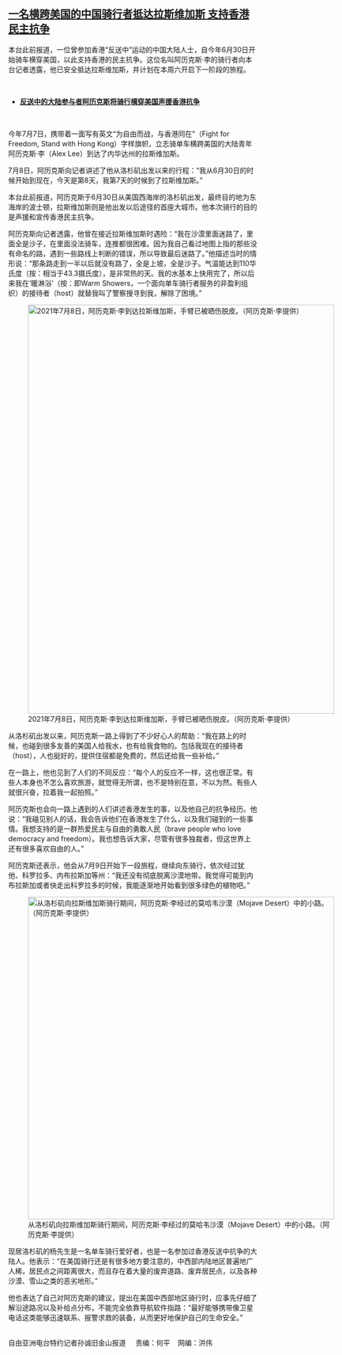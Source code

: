 <!--1625856425000-->
[一名横跨美国的中国骑行者抵达拉斯维加斯  支持香港民主抗争](https://www.rfa.org/mandarin/yataibaodao/gangtai/sc-07092021134851.html)
------

<p></p><p>本台此前报道，一位曾参加香港“反送中”运动的中国大陆人士，自今年<span>6</span><span>月</span><span>30</span><span>日开始骑车横穿美国，以此支持香港的民主抗争。这位名叫阿历克斯·李的骑行者向本台记者透露，他已安全抵达拉斯维加斯，并计划在本周六开启下一阶段的旅程。</span></p><p><br/></p><ul><li><strong><a href="https://www.rfa.org/mandarin/yataibaodao/gangtai/sc-06302021121722.html">反送中的大陆参与者阿历克斯将骑行横穿美国声援香港抗争</a></strong></li></ul><p><br/></p><p>今年<span>7</span><span>月</span><span>7</span><span>日，携带着一面写有英文“为自由而战，与香港同在”（</span><span>Fight for Freedom, Stand with Hong Kong</span><span>）字样旗帜，立志骑单车横跨美国的大陆青年阿历克斯·李（</span><span>Alex Lee</span><span>）到达了内华达州的拉斯维加斯。</span></p><p><span>7</span><span>月</span><span>8</span><span>日，阿历克斯向记者讲述了他从洛杉矶出发以来的行程：“我从</span><span>6</span><span>月</span><span>30日</span><span>的时候开始到现在，今天是第</span><span>8</span><span>天，我第</span><span>7</span><span>天的时候到了拉斯维加斯。”</span></p><p><span>本台此前报道，阿历克斯于</span><span>6</span><span>月</span><span>30</span><span>日从美国西海岸的洛杉矶出发，最终目的地为东海岸的波士顿，拉斯维加斯则是他出发以后途径的首座大城市。他本次骑行的目的是声援和宣传香港民主抗争。</span></p><p><span>阿历克斯向记者透露，他曾在接近拉斯维加斯时遇险：“我在沙漠里面迷路了，里面全是沙子，在里面没法骑车，连推都很困难。因为我自己看过地图上指的那些没有命名的路，遇到一些路线上判断的错误，所以导致最后迷路了。”他描述当时的情形说：“那条路走到一半以后就没有路了，全是上坡，全是沙子。气温能达到</span><span>110</span><span>华氏度（按：相当于</span><span>43.3</span><span>摄氏度），是非常热的天。我的水基本上快用完了，所以后来我在</span><span>‘</span><span>暖淋浴</span><span>’</span><span>（按：即</span><span>Warm Showers</span><span>，一个面向单车骑行者服务的非盈利组织）的接待者（</span><span>host</span><span>）就替我叫了警察搜寻到我，解除了困境。”</span></p><p><span><figure class="image-richtext image-inline captioned" style="width:620px;"><img alt="2021年7月8日，阿历克斯·李到达拉斯维加斯，手臂已被晒伤脱皮。（阿历克斯·李提供）" height="827" src="https://www.rfa.org/mandarin/yataibaodao/gangtai/sc-07092021134851.html/m0709-sc2.jpg/@@images/c5721406-7c19-47e0-8953-d26ce2309cc8.jpeg" title="M0709-SC2.JPG" width="620"/><figcaption class="image-caption">2021年7月8日，阿历克斯·李到达拉斯维加斯，手臂已被晒伤脱皮。（阿历克斯·李提供）</figcaption><small></small></figure></span></p><p><span>从洛杉矶出发以来，阿历克斯一路上得到了不少好心人的帮助：“我在路上的时候，也碰到很多友善的美国人给我水，也有给我食物的。包括我现在的接待者（</span><span>host</span><span>），人也挺好的，提供住宿都是免费的，然后还给我一些补给。”</span></p><p><span>在一路上，他也见到了人们的不同反应：“每个人的反应不一样，这也很正常。有些人本身也不怎么喜欢旅游，就觉得无所谓，也不是特别在意，不以为然。有些人就很兴奋，拉着我一起拍照。”</span></p><p><span>阿历克斯也会向一路上遇到的人们讲述香港发生的事，以及他自己的抗争经历。他说：“我碰见别人的话，我会告诉他们在香港发生了什么，以及我们碰到的一些事情。我想支持的是一群热爱民主与自由的勇敢人民（</span><span>brave people who love democracy and freedom</span><span>）。我也想告诉大家，尽管有很多独裁者，但这世界上还有很多喜欢自由的人。”</span></p><p><span>阿历克斯还表示，他会从</span><span>7</span><span>月</span><span>9</span><span>日开始下一段旅程，继续向东骑行，依次经过犹他、科罗拉多、内布拉斯加等州：“我还没有彻底脱离沙漠地带。我觉得可能到内布拉斯加或者快走出科罗拉多的时候，我能逐渐地开始看到很多绿色的植物吧。”</span></p><p><span><figure class="image-richtext image-inline captioned" style="width:620px;"><img alt="从洛杉矶向拉斯维加斯骑行期间，阿历克斯·李经过的莫哈韦沙漠（Mojave Desert）中的小路。（阿历克斯·李提供）" height="652" src="https://www.rfa.org/mandarin/yataibaodao/gangtai/sc-07092021134851.html/m0709-sc3.jpg/@@images/d38a0a59-7268-459b-bc00-a1306229c45a.jpeg" title="M0709-SC3.JPG" width="620"/><figcaption class="image-caption">从洛杉矶向拉斯维加斯骑行期间，阿历克斯·李经过的莫哈韦沙漠（Mojave Desert）中的小路。（阿历克斯·李提供）</figcaption><small></small></figure></span></p><p><span>现居洛杉矶的杨先生是一名单车骑行爱好者，也是一名参加过香港反送中抗争的大陆人。他表示：“在美国骑行还是有很多地方要注意的，中西部内陆地区普遍地广人稀，居民点之间距离很大，而且存在着大量的废弃道路、废弃居民点，以及各种沙漠、雪山之类的恶劣地形。”</span></p><p><span>他也表达了自己对阿历克斯的建议，提出在美国中西部地区骑行时，应事先仔细了解沿途路况以及补给点分布，不能完全依靠导航软件指路：</span><span></span><span>“最好能够携带像卫星电话这类能够迅速联系、报警求救的装备，从而更好地保护自己的生命安全。”<p><br/>自由亚洲电台特约记者孙诚旧金山报道     责编：何平    网编：洪伟</p></span></p>
